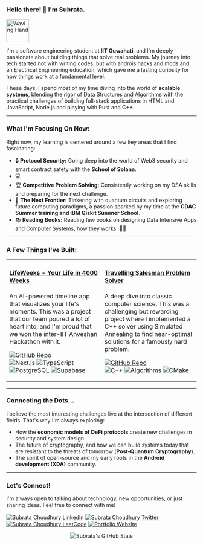 <!-- 
Hi! This is the start of your README. 
The core idea here is to be a welcoming and authentic introduction.
-->

### Hello there! 👋 I'm Subrata.

<p align="left">
  <img src="https://media.giphy.com/media/M9gbBd9nbDrOTu1Mqx/giphy.gif" width="60px" alt="Waving Hand">
</p>

I'm a software engineering student at **IIT Guwahati**, and I'm deeply passionate about building things that solve real problems. My journey into tech started not with writing codes, but with androis hacks and mods and an Electrical Engineering education, which gave me a lasting curiosity for how things work at a fundamental level.

These days, I spend most of my time diving into the world of **scalable systems**, blending the rigor of Data Structures and Algorithms with the practical challenges of building full-stack applications in HTML and JavaScript, Node.js and playing with Rust and C++.

---

<!-- 
This section is your "Current Status". It's a great way to show what you are actively doing.
The 'Trophy' and 'Code' icons give it a nice visual touch without being too flashy.
-->

<h3 align="left">What I'm Focusing On Now:</h3>
<p align="left">
  Right now, my learning is centered around a few key areas that I find fascinating:
</p>

*   🔒 **Protocol Security:** Going deep into the world of Web3 security and smart contract safety with the **School of Solana**.
*   💻 
*   🏆 **Competitive Problem Solving:** Consistently working on my DSA skills and preparing for the next challenge.
*   🌌 **The Next Frontier:** Tinkering with quantum circuits and exploring future computing paradigms, a passion sparked by my time at the **CDAC Summer training and IBM Qiskit Summer School**.
*   📚 **Reading Books:** Reading few books on designing Data Intensive Apps and Computer Systems, how they works. 🤔🧐

---

<!--
This section is your "Proof of Work". We'll feature just a few of your top projects.
Using shields.io badges is a clean and professional way to highlight the tech stack.
-->

<h3 align="left">A Few Things I've Built:</h3>
<table width="100%">
  <tr>
    <td width="50%" valign="top">
      <h4 align="left"><a href="https://lifeweeks.vercel.app/">LifeWeeks - Your Life in 4000 Weeks</a></h4>
      <p align="left">
        An AI-powered timeline app that visualizes your life's moments. This was a project that our team poured a lot of heart into, and I'm proud that we won the inter-IIT Anveshan Hackathon with it.
      </p>
      <p align="left">
        <a href="https://github.com/p4r1ch4y/FunctionForce_LifeInWeeks"><img src="https://img.shields.io/badge/Code-View_on_GitHub-181717?style=for-the-badge&logo=github" alt="GitHub Repo"></a>
        <br>
        <img src="https://img.shields.io/badge/Next.js-000000?style=for-the-badge&logo=next.js&logoColor=white" alt="Next.js">
        <img src="https://img.shields.io/badge/TypeScript-3178C6?style=for-the-badge&logo=typescript&logoColor=white" alt="TypeScript">
        <img src="https://img.shields.io/badge/PostgreSQL-4169E1?style=for-the-badge&logo=postgresql&logoColor=white" alt="PostgreSQL">
        <img src="https://img.shields.io/badge/Supabase-3ECF8E?style=for-the-badge&logo=supabase&logoColor=white" alt="Supabase">
      </p>
    </td>
    <td width="50%" valign="top">
      <h4 align="left"><a href="https://github.com/p4r1ch4y/tsp-samh">Travelling Salesman Problem Solver</a></h4>
      <p align="left">
        A deep dive into classic computer science. This was a challenging but rewarding project where I implemented a C++ solver using Simulated Annealing to find near-optimal solutions for a famously hard problem.
      </p>
      <p align="left">
        <a href="https://github.com/p4r1ch4y/tsp-samh"><img src="https://img.shields.io/badge/Code-View_on_GitHub-181717?style=for-the-badge&logo=github" alt="GitHub Repo"></a>
        <br>
        <img src="https://img.shields.io/badge/C%2B%2B-00599C?style=for-the-badge&logo=c%2B%2B&logoColor=white" alt="C++">
        <img src="https://img.shields.io/badge/Algorithms-orange?style=for-the-badge&logo=hackerrank" alt="Algorithms">
        <img src="https://img.shields.io/badge/CMake-064F8C?style=for-the-badge&logo=cmake&logoColor=white" alt="CMake">
      </p>
    </td>
  </tr>
</table>

---

<!-- 
This section connects everything. tell a deeper story.
-->

<h3 align="left">Connecting the Dots...</h3>
<p align="left">
  I believe the most interesting challenges live at the intersection of different fields. That's why I'm always exploring:
</p>

-   How the **economic models of DeFi protocols** create new challenges in security and system design.
-   The future of cryptography, and how we can build systems today that are resistant to the threats of tomorrow (**Post-Quantum Cryptography**).
-   The spirit of open-source and my early roots in the **Android development (XDA)** community.

---

<!--
This is the Call to Action. It's friendly and direct.
-->

<h3 align="left">Let's Connect!</h3>

<p align="left">
  I'm always open to talking about technology, new opportunities, or just sharing ideas. Feel free to connect with me!
</p>

<p align="left">
  <a href="https://linkedin.com/in/iamcsubrata" target="blank"><img align="center" src="https://img.shields.io/badge/LinkedIn-0A66C2?style=for-the-badge&logo=linkedin&logoColor=white" alt="Subrata Choudhury LinkedIn"/></a>
  <a href="https://twitter.com/iamcsubrata" target="blank"><img align="center" src="https://img.shields.io/badge/Twitter-1DA1F2?style=for-the-badge&logo=twitter&logoColor=white" alt="Subrata Choudhury Twitter"/></a>
  <a href="https://leetcode.com/p4r1ch4y/" target="blank"><img align="center" src="https://img.shields.io/badge/LeetCode-FFA116?style=for-the-badge&logo=leetcode&logoColor=black" alt="Subrata Choudhury LeetCode"/></a>
  <a href="https://p4r1ch4y.github.io/portfolio/" target="blank"><img align="center" src="https://img.shields.io/badge/Portfolio-4A90E2?style=for-the-badge&logo=internet-explorer&logoColor=white" alt="Portfolio Website"/></a>
</p>

<!-- 
This is a standard GitHub stats card. It's a nice, data-driven way to show your activity.
Make sure to replace 'p4r1ch4y' with your GitHub username if it's different.
-->
<p align="center">
  <img src="https://github-readme-stats.vercel.app/api?username=p4r1ch4y&show_icons=true&theme=dracula&count_private=true&include_all_commits=true" alt="Subrata's GitHub Stats">
</p>
